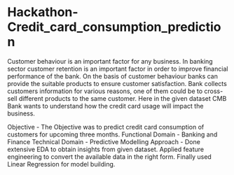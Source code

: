 # Hackathon-Credit_card_consumption_prediction

Customer behaviour is an important factor for any business. 
In banking sector customer retention is an important factor in order to improve financial performance of the bank. On the basis of customer behaviour banks can provide the suitable products to ensure customer satisfaction. 
Bank collects customers information for various reasons, one of them could be to cross-sell different products to the same customer.
Here in the given dataset CMB Bank wants to understand how the credit card usage will impact the business.

Objective - The Objective was to predict credit card consumption of customers for upcoming three months.
Functional Domain - Banking and Finance
Technical Domain - Predictive Modelling
Approach - Done extensive EDA to obtain insights from given dataset. Applied feature engineering to convert the available data in the right form. Finally used Linear Regression for model building.
